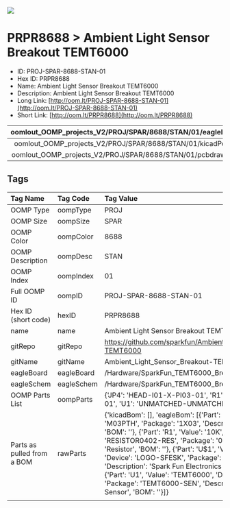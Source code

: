 


  
![][im]
# PRPR8688 > Ambient Light Sensor Breakout TEMT6000

- ID: PROJ-SPAR-8688-STAN-01
- Hex ID: PRPR8688
- Name: Ambient Light Sensor Breakout TEMT6000
- Description: Ambient Light Sensor Breakout TEMT6000
- Long Link: [http://oom.lt/PROJ-SPAR-8688-STAN-01](http://oom.lt/PROJ-SPAR-8688-STAN-01)
- Short Link: [http://oom.lt/PRPR8688](http://oom.lt/PRPR8688)
  

|oomlout_OOMP_projects_V2/PROJ/SPAR/8688/STAN/01/eagleImage.png|oomlout_OOMP_projects_V2/PROJ/SPAR/8688/STAN/01/eagleSchemImage.png|oomlout_OOMP_projects_V2/PROJ/SPAR/8688/STAN/01/kicadPcb3dFront.png|oomlout_OOMP_projects_V2/PROJ/SPAR/8688/STAN/01/kicadPcb3dBack.png|
| :---: | :---: | :---: | :---: |
|oomlout_OOMP_projects_V2/PROJ/SPAR/8688/STAN/01/kicadPcb3d.png|oomlout_OOMP_projects_V2/PROJ/SPAR/8688/STAN/01/bomBack.png|oomlout_OOMP_projects_V2/PROJ/SPAR/8688/STAN/01/bomFront.png|oomlout_OOMP_projects_V2/PROJ/SPAR/8688/STAN/01/pcbdraw.svg|
|oomlout_OOMP_projects_V2/PROJ/SPAR/8688/STAN/01/pcbdrawBack.svg||||

## Tags
  

|Tag Name|Tag Code|Tag Value|
| :--- | :--- | :--- |
|OOMP Type|oompType|PROJ|
|OOMP Size|oompSize|SPAR|
|OOMP Color|oompColor|8688|
|OOMP Description|oompDesc|STAN|
|OOMP Index|oompIndex|01|
|Full OOMP ID|oompID|PROJ-SPAR-8688-STAN-01|
|Hex ID (short code)|hexID|PRPR8688|
|name|name|Ambient Light Sensor Breakout TEMT6000|
|gitRepo|gitRepo|https://github.com/sparkfun/Ambient_Light_Sensor_Breakout-TEMT6000|
|gitName|gitName|Ambient_Light_Sensor_Breakout-TEMT6000|
|eagleBoard|eagleBoard|/Hardware/SparkFun_TEMT6000_Breakout-v12.brd|
|eagleSchem|eagleSchem|/Hardware/SparkFun_TEMT6000_Breakout-v12.sch|
|OOMP Parts List|oompParts|{'JP4': 'HEAD-I01-X-PI03-01', 'R1': 'RESE-0402-X-O103-01', 'U1': 'UNMATCHED-UNMATCHED-X-UNMATCHED-01'}|
|Parts as pulled from a BOM|rawParts|{'kicadBom': [], 'eagleBom': [{'Part': 'JP4', 'Value': '', 'Device': 'M03PTH', 'Package': '1X03', 'Description': 'Header 3', 'BOM': ''}, {'Part': 'R1', 'Value': '10K', 'Device': 'RESISTOR0402-RES', 'Package': '0402-RES', 'Description': 'Resistor', 'BOM': ''}, {'Part': 'U$1', 'Value': 'LOGO-SFESK', 'Device': 'LOGO-SFESK', 'Package': 'SFE-LOGO-FLAME', 'Description': 'Spark Fun Electronics PCB Logo', 'BOM': ''}, {'Part': 'U1', 'Value': 'TEMT6000', 'Device': 'TEMT6000', 'Package': 'TEMT6000-SEN', 'Description': 'Ambient Light Sensor', 'BOM': ''}]}|
||||



[im]: PROJ/SPAR/8688/STAN/01/kicadPcb3d_450.png
